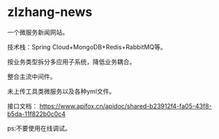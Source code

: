 # zlzhang-news

一个微服务新闻网站。

技术栈：Spring Cloud+MongoDB+Redis+RabbitMQ等。

按业务类型拆分多应用子系统，降低业务耦合。

整合主流中间件。

未上传工具类微服务以及各种yml文件。

接口文档：
https://www.apifox.cn/apidoc/shared-b23912f4-fa05-43f8-b5da-11f822b0c0c4

ps:不要使用在线调试。
